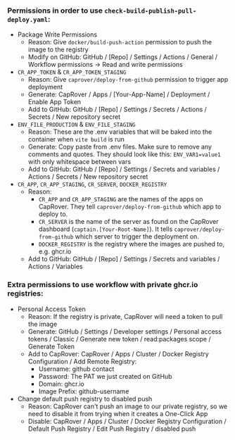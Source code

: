 ### Permissions in order to use `check-build-publish-pull-deploy.yaml`:

- Package Write Permissions
  - Reason: Give `docker/build-push-action` permission to push the image to the registry
  - Modify on GitHub: GitHub / [Repo] / Settings / Actions / General / Workflow permissions -> Read and write permissions
- `CR_APP_TOKEN` & `CR_APP_TOKEN_STAGING`
  - Reason: Give `caprover/deploy-from-github` permission to trigger app deployment
  - Generate: CapRover / Apps / [Your-App-Name] / Deployment / Enable App Token
  - Add to GitHub: GitHub / [Repo] / Settings / Secrets / Actions / Secrets / New repository secret
- `ENV_FILE_PRODUCTION` & `ENV_FILE_STAGING`
  - Reason: These are the .env variables that will be baked into the container when `vite build` is run
  - Generate: Copy paste from .env files. Make sure to remove any comments and quotes. They should look like this: `ENV_VAR1=value1` with only whitespace between vars
  - Add to GitHub: GitHub / [Repo] / Settings / Secrets and variables / Actions / Secrets / New repository secret
- `CR_APP`, `CR_APP_STAGING`, `CR_SERVER`, `DOCKER_REGISTRY`
  - Reason:
    - `CR_APP` and `CR_APP_STAGING` are the names of the apps on CapRover. They tell `caprover/deploy-from-github` which app to deploy to.
    - `CR_SERVER` is the name of the server as found on the CapRover dashboard (`captain.[Your-Root-Name]`). It tells `caprover/deploy-from-github` which server to trigger the deployment on.
    - `DOCKER_REGISTRY` is the registry where the images are pushed to, e.g. ghcr.io
  - Add to GitHub: GitHub / [Repo] / Settings / Secrets and variables / Actions / Variables

### Extra permissions to use workflow with private ghcr.io registries:

- Personal Access Token
  - Reason: If the registry is private, CapRover will need a token to pull the image
  - Generate: GitHub / Settings / Developer settings / Personal access tokens / Classic / Generate new token / read:packages scope / Generate Token
  - Add to CapRover: CapRover / Apps / Cluster / Docker Registry Configuration / Add Remote Registry:
    - Username: github contact
    - Password: The PAT we just created on GitHub
    - Domain: ghcr.io
    - Image Prefix: github-username
- Change default push registry to disabled push
  - Reason: CapRover can't push an image to our private registry, so we need to disable it from trying when it creates a One-Click App
  - Disable: CapRover / Apps / Cluster / Docker Registry Configuration / Default Push Registry / Edit Push Registry / disabled push
